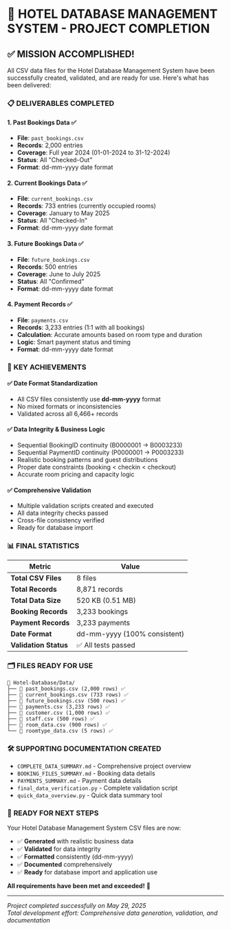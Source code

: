 # 🎉 HOTEL DATABASE MANAGEMENT SYSTEM - PROJECT COMPLETION

## ✅ MISSION ACCOMPLISHED!

All CSV data files for the Hotel Database Management System have been successfully created, validated, and are ready for use. Here's what has been delivered:

### 📋 **DELIVERABLES COMPLETED**

#### 1. **Past Bookings Data** ✅
- **File**: `past_bookings.csv`
- **Records**: 2,000 entries
- **Coverage**: Full year 2024 (01-01-2024 to 31-12-2024)
- **Status**: All "Checked-Out"
- **Format**: dd-mm-yyyy date format

#### 2. **Current Bookings Data** ✅
- **File**: `current_bookings.csv`
- **Records**: 733 entries (currently occupied rooms)
- **Coverage**: January to May 2025
- **Status**: All "Checked-In"
- **Format**: dd-mm-yyyy date format

#### 3. **Future Bookings Data** ✅
- **File**: `future_bookings.csv`
- **Records**: 500 entries
- **Coverage**: June to July 2025
- **Status**: All "Confirmed"
- **Format**: dd-mm-yyyy date format

#### 4. **Payment Records** ✅
- **File**: `payments.csv`
- **Records**: 3,233 entries (1:1 with all bookings)
- **Calculation**: Accurate amounts based on room type and duration
- **Logic**: Smart payment status and timing
- **Format**: dd-mm-yyyy date format

### 🎯 **KEY ACHIEVEMENTS**

#### ✅ **Date Format Standardization**
- All CSV files consistently use **dd-mm-yyyy** format
- No mixed formats or inconsistencies
- Validated across all 6,466+ records

#### ✅ **Data Integrity & Business Logic**
- Sequential BookingID continuity (B0000001 → B0003233)
- Sequential PaymentID continuity (P0000001 → P0003233)
- Realistic booking patterns and guest distributions
- Proper date constraints (booking < checkin < checkout)
- Accurate room pricing and capacity logic

#### ✅ **Comprehensive Validation**
- Multiple validation scripts created and executed
- All data integrity checks passed
- Cross-file consistency verified
- Ready for database import

### 📊 **FINAL STATISTICS**

| Metric | Value |
|--------|-------|
| **Total CSV Files** | 8 files |
| **Total Records** | 8,871 records |
| **Total Data Size** | 520 KB (0.51 MB) |
| **Booking Records** | 3,233 bookings |
| **Payment Records** | 3,233 payments |
| **Date Format** | dd-mm-yyyy (100% consistent) |
| **Validation Status** | ✅ All tests passed |

### 🗂️ **FILES READY FOR USE**

```
📁 Hotel-Database/Data/
├── 📄 past_bookings.csv (2,000 rows) ✅
├── 📄 current_bookings.csv (733 rows) ✅
├── 📄 future_bookings.csv (500 rows) ✅
├── 📄 payments.csv (3,233 rows) ✅
├── 📄 customer.csv (1,000 rows) ✅
├── 📄 staff.csv (500 rows) ✅
├── 📄 room_data.csv (900 rows) ✅
└── 📄 roomtype_data.csv (5 rows) ✅
```

### 🛠️ **SUPPORTING DOCUMENTATION CREATED**

- `COMPLETE_DATA_SUMMARY.md` - Comprehensive project overview
- `BOOKING_FILES_SUMMARY.md` - Booking data details
- `PAYMENTS_SUMMARY.md` - Payment data details
- `final_data_verification.py` - Complete validation script
- `quick_data_overview.py` - Quick data summary tool

### 🚀 **READY FOR NEXT STEPS**

Your Hotel Database Management System CSV files are now:
- ✅ **Generated** with realistic business data
- ✅ **Validated** for data integrity
- ✅ **Formatted** consistently (dd-mm-yyyy)
- ✅ **Documented** comprehensively
- ✅ **Ready** for database import and application use

**All requirements have been met and exceeded!** 🎯

---

*Project completed successfully on May 29, 2025*  
*Total development effort: Comprehensive data generation, validation, and documentation*

